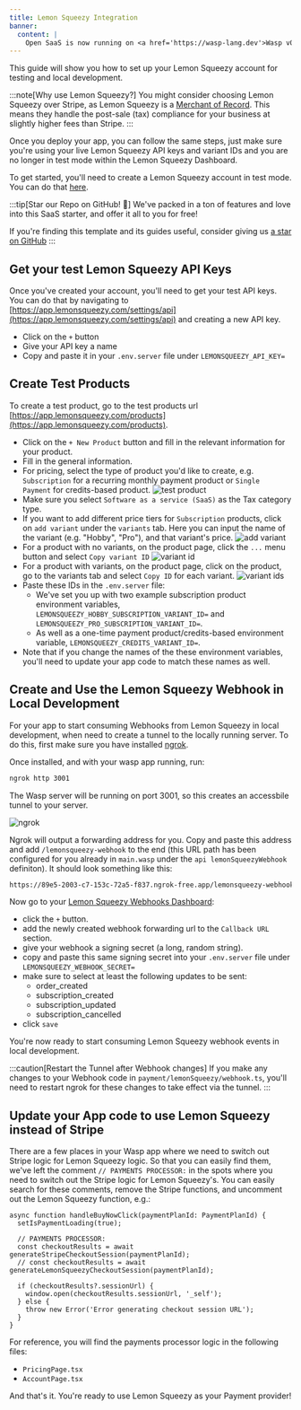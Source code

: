 ```yaml
---
title: Lemon Squeezy Integration
banner:
  content: |
    Open SaaS is now running on <a href='https://wasp-lang.dev'>Wasp v0.14</a>! <br/>🐝🚀<br/>If you're running an older version, please follow the <a href="https://wasp-lang.dev/docs/migrate-from-0-13-to-0-14">migration instructions.</a>
---
```


This guide will show you how to set up your Lemon Squeezy account for testing and local development.

:::note[Why use Lemon Squeezy?]
You might consider choosing Lemon Squeezy over Stripe, as Lemon Squeezy is a [Merchant of Record](https://www.lemonsqueezy.com/reporting/merchant-of-record). This means they handle the post-sale (tax) compliance for your business at slightly higher fees than Stripe.
:::

Once you deploy your app, you can follow the same steps, just make sure you're using your live Lemon Squeezy API keys and variant IDs and you are no longer in test mode within the Lemon Squeezy Dashboard.

To get started, you'll need to create a Lemon Squeezy account in test mode. You can do that [here](https://lemonsqueezy.com).

:::tip[Star our Repo on GitHub! 🌟]
We've packed in a ton of features and love into this SaaS starter, and offer it all to you for free!

If you're finding this template and its guides useful, consider giving us [a star on GitHub](https://github.com/wasp-lang/wasp)
:::

## Get your test Lemon Squeezy API Keys

Once you've created your account, you'll need to get your test API keys. You can do that by navigating to [https://app.lemonsqueezy.com/settings/api](https://app.lemonsqueezy.com/settings/api) and creating a new API key.

- Click on the `+` button
- Give your API key a name
- Copy and paste it in your `.env.server` file under `LEMONSQUEEZY_API_KEY=`

## Create Test Products

To create a test product, go to the test products url [https://app.lemonsqueezy.com/products](https://app.lemonsqueezy.com/products).

- Click on the `+ New Product` button and fill in the relevant information for your product. 
- Fill in the general information.
- For pricing, select the type of product you'd like to create, e.g. `Subscription` for a recurring monthly payment product or  `Single Payment` for credits-based product.
![test product](/lemon-squeezy/add-product.png)
- Make sure you select `Software as a service (SaaS)` as the Tax category type.
- If you want to add different price tiers for `Subscription` products, click on `add variant` under the `variants` tab. Here you can input the name of the variant (e.g. "Hobby", "Pro"), and that variant's price.
![add variant](/lemon-squeezy/add-variant.png)
- For a product with no variants, on the product page, click the `...` menu button and select `Copy variant ID`
![variant id](/lemon-squeezy/variant-id.png)
- For a product with variants, on the product page, click on the product, go to the variants tab and select `Copy ID` for each variant.
![variant ids](/lemon-squeezy/subscription-variant-ids.png)
- Paste these IDs in the `.env.server` file:
  - We've set you up with two example subscription product environment variables, `LEMONSQUEEZY_HOBBY_SUBSCRIPTION_VARIANT_ID=` and `LEMONSQUEEZY_PRO_SUBSCRIPTION_VARIANT_ID=`.
  - As well as a one-time payment product/credits-based environment variable, `LEMONSQUEEZY_CREDITS_VARIANT_ID=`.
- Note that if you change the names of the these environment variables, you'll need to update your app code to match these names as well.

## Create and Use the Lemon Squeezy Webhook in Local Development

For your app to start consuming Webhooks from Lemon Squeezy in local development, when need to create a tunnel to the locally running server. To do this, first make sure you have installed [ngrok](https://ngrok.com/docs/getting-started/).

Once installed, and with your wasp app running, run:
```sh
ngrok http 3001
```

The Wasp server will be running on port 3001, so this creates an accessbile tunnel to your server.

![ngrok](/lemon-squeezy/ngrok.png)

Ngrok will output a forwarding address for you. Copy and paste this address and add `/lemonsqueezy-webhook` to the end (this URL path has been configured for you already in `main.wasp` under the `api lemonSqueezyWebhook` definiton). It should look something like this: 

```sh title="Callback URL"
https://89e5-2003-c7-153c-72a5-f837.ngrok-free.app/lemonsqueezy-webhook
```

Now go to your [Lemon Squeezy Webhooks Dashboard](https://app.lemonsqueezy.com/settings/webhooks):
- click the `+` button.
- add the newly created webhook forwarding url to the `Callback URL` section.
- give your webhook a signing secret (a long, random string).
- copy and paste this same signing secret into your `.env.server` file under `LEMONSQUEEZY_WEBHOOK_SECRET=`
- make sure to select at least the following updates to be sent:
  - order_created
  - subscription_created
  - subscription_updated
  - subscription_cancelled
- click `save`

You're now ready to start consuming Lemon Squeezy webhook events in local development.

:::caution[Restart the Tunnel after Webhook changes]
If you make any changes to your Webhook code in `payment/lemonSqueezy/webhook.ts`, you'll need to restart ngrok for these changes to take effect via the tunnel.
:::

## Update your App code to use Lemon Squeezy instead of Stripe

There are a few places in your Wasp app where we need to switch out Stripe logic for Lemon Squeezy logic. So that you can easily find them, we've left the comment `// PAYMENTS PROCESSOR:` in the spots where you need to switch out the Stripe logic for Lemon Squeezy's. You can easily search for these comments, remove the Stripe functions, and uncomment out the Lemon Squeezy function, e.g.:

```tsx title="PricingPage.tsx" {4-6}
async function handleBuyNowClick(paymentPlanId: PaymentPlanId) {
  setIsPaymentLoading(true);

  // PAYMENTS PROCESSOR:
  const checkoutResults = await generateStripeCheckoutSession(paymentPlanId);
  // const checkoutResults = await generateLemonSqueezyCheckoutSession(paymentPlanId);
  
  if (checkoutResults?.sessionUrl) {
    window.open(checkoutResults.sessionUrl, '_self');
  } else {
    throw new Error('Error generating checkout session URL');
  }
}
```


For reference, you will find the payments processor logic in the following files:
- `PricingPage.tsx`
- `AccountPage.tsx`

And that's it. You're ready to use Lemon Squeezy as your Payment provider!


